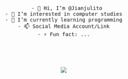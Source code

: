 <div align="center">
<pre>
  - 👋 Hi, I’m @Jianjulito
- 👀 I’m interested in computer studies
- 🌱 I’m currently learning programming
- 📫 Social Media Account/Link
- ⚡ Fun fact: ...
</pre>
<!---
CleoManabilang/CleoManabilang is a ✨ special ✨ repository because its `README.md` (this file) appears on your GitHub profile.
You can click the Preview link to take a look at your changes.
--->
<br><br>
<br><br>
<img src="https://images.app.goo.gl/psr6sMzKmvarqb2z6](https://i.pinimg.com/originals/d4/81/f3/d481f3c72e283309071f79e01b05c06d.gif)https://i.pinimg.com/originals/d4/81/f3/d481f3c72e283309071f79e01b05c06d.gif"  border-radius=50%;>

<br><br><br>
<br><br><br>
</div>
